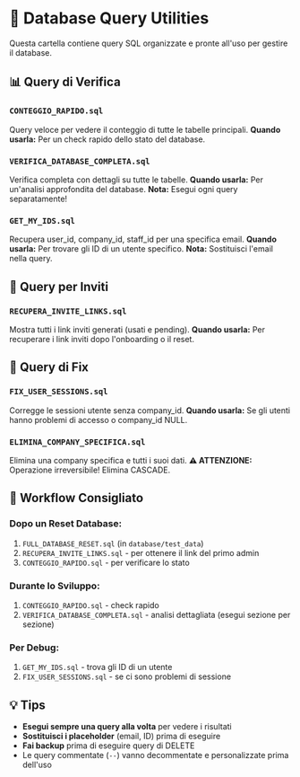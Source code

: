 # 📁 Database Query Utilities

Questa cartella contiene query SQL organizzate e pronte all'uso per gestire il database.

## 📊 Query di Verifica

### `CONTEGGIO_RAPIDO.sql`
Query veloce per vedere il conteggio di tutte le tabelle principali.
**Quando usarla:** Per un check rapido dello stato del database.

### `VERIFICA_DATABASE_COMPLETA.sql`
Verifica completa con dettagli su tutte le tabelle.
**Quando usarla:** Per un'analisi approfondita del database.
**Nota:** Esegui ogni query separatamente!

### `GET_MY_IDS.sql`
Recupera user_id, company_id, staff_id per una specifica email.
**Quando usarla:** Per trovare gli ID di un utente specifico.
**Nota:** Sostituisci l'email nella query.

## 🔗 Query per Inviti

### `RECUPERA_INVITE_LINKS.sql`
Mostra tutti i link inviti generati (usati e pending).
**Quando usarla:** Per recuperare i link inviti dopo l'onboarding o il reset.

## 🔧 Query di Fix

### `FIX_USER_SESSIONS.sql`
Corregge le sessioni utente senza company_id.
**Quando usarla:** Se gli utenti hanno problemi di accesso o company_id NULL.

### `ELIMINA_COMPANY_SPECIFICA.sql`
Elimina una company specifica e tutti i suoi dati.
**⚠️ ATTENZIONE:** Operazione irreversibile! Elimina CASCADE.

## 🚀 Workflow Consigliato

### Dopo un Reset Database:
1. `FULL_DATABASE_RESET.sql` (in `database/test_data`)
2. `RECUPERA_INVITE_LINKS.sql` - per ottenere il link del primo admin
3. `CONTEGGIO_RAPIDO.sql` - per verificare lo stato

### Durante lo Sviluppo:
1. `CONTEGGIO_RAPIDO.sql` - check rapido
2. `VERIFICA_DATABASE_COMPLETA.sql` - analisi dettagliata (esegui sezione per sezione)

### Per Debug:
1. `GET_MY_IDS.sql` - trova gli ID di un utente
2. `FIX_USER_SESSIONS.sql` - se ci sono problemi di sessione

## 💡 Tips

- **Esegui sempre una query alla volta** per vedere i risultati
- **Sostituisci i placeholder** (email, ID) prima di eseguire
- **Fai backup** prima di eseguire query di DELETE
- Le query commentate (`--`) vanno decommentate e personalizzate prima dell'uso

